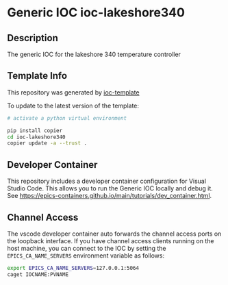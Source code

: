 # Generic IOC ioc-lakeshore340

## Description
The generic IOC for the lakeshore 340 temperature controller

## Template Info
This repository was generated by
[ioc-template](https://github.com/epics-containers/ioc-template)

To update to the latest version of the template:

```bash
# activate a python virtual environment

pip install copier
cd ioc-lakeshore340
copier update -a --trust .
```

## Developer Container

This repository includes a developer container configuration for Visual Studio Code. This allows you to run the Generic IOC locally and debug it. See https://epics-containers.github.io/main/tutorials/dev_container.html.

## Channel Access

The vscode developer container auto forwards the channel access ports on the loopback interface. If you have channel access clients running on the host machine, you can connect to the IOC by setting the `EPICS_CA_NAME_SERVERS` environment variable as follows:

```bash
export EPICS_CA_NAME_SERVERS=127.0.0.1:5064
caget IOCNAME:PVNAME
```
